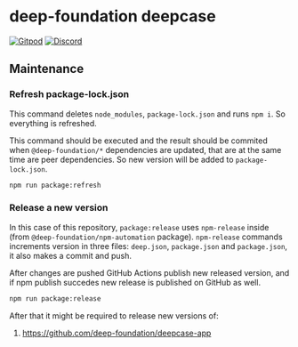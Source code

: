 # deep-foundation deepcase

[![Gitpod](https://img.shields.io/badge/Gitpod-ready--to--code-blue?logo=gitpod)](https://gitpod.io/#https://github.com/deep-foundation/deepcase) 
[![Discord](https://badgen.net/badge/icon/discord?icon=discord&label&color=purple)](https://discord.gg/deep-foundation)

## Maintenance

### Refresh package-lock.json

This command deletes `node_modules`, `package-lock.json` and runs `npm i`. So everything is refreshed.

This command should be executed and the result should be commited when `@deep-foundation/*` dependencies are updated, that are at the same time are peer dependencies. So new version will be added to `package-lock.json`.

```bash
npm run package:refresh
```

### Release a new version

In this case of this repository, `package:release` uses `npm-release` inside (from `@deep-foundation/npm-automation` package). `npm-release` commands increments version in three files: `deep.json`, `package.json` and `package.json`, it also makes a commit and push.

After changes are pushed GitHub Actions publish new released version, and if npm publish succedes new release is published on GitHub as well.

```bash
npm run package:release
```

After that it might be required to release new versions of:
1. https://github.com/deep-foundation/deepcase-app